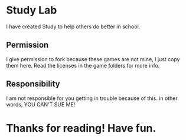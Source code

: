 # Study Lab
I have created Study to help others do better in school.
## Permission
I give permission to fork because these games are not mine, I just copy them here. Read the licenses in the game folders for more info.
## Responsibility
I am not responsible for you getting in trouble because of this. in other words, YOU CAN'T SUE ME!
# Thanks for reading! Have fun.
